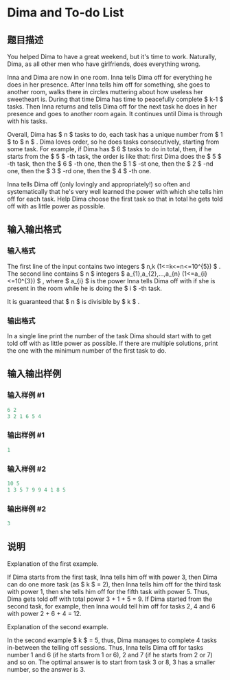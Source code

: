 # Dima and To-do List

## 题目描述

You helped Dima to have a great weekend, but it's time to work. Naturally, Dima, as all other men who have girlfriends, does everything wrong.

Inna and Dima are now in one room. Inna tells Dima off for everything he does in her presence. After Inna tells him off for something, she goes to another room, walks there in circles muttering about how useless her sweetheart is. During that time Dima has time to peacefully complete $ k-1 $ tasks. Then Inna returns and tells Dima off for the next task he does in her presence and goes to another room again. It continues until Dima is through with his tasks.

Overall, Dima has $ n $ tasks to do, each task has a unique number from $ 1 $ to $ n $ . Dima loves order, so he does tasks consecutively, starting from some task. For example, if Dima has $ 6 $ tasks to do in total, then, if he starts from the $ 5 $ -th task, the order is like that: first Dima does the $ 5 $ -th task, then the $ 6 $ -th one, then the $ 1 $ -st one, then the $ 2 $ -nd one, then the $ 3 $ -rd one, then the $ 4 $ -th one.

Inna tells Dima off (only lovingly and appropriately!) so often and systematically that he's very well learned the power with which she tells him off for each task. Help Dima choose the first task so that in total he gets told off with as little power as possible.

## 输入输出格式

### 输入格式

The first line of the input contains two integers $ n,k (1<=k<=n<=10^{5}) $ . The second line contains $ n $ integers $ a_{1},a_{2},...,a_{n} (1<=a_{i}<=10^{3}) $ , where $ a_{i} $ is the power Inna tells Dima off with if she is present in the room while he is doing the $ i $ -th task.

It is guaranteed that $ n $ is divisible by $ k $ .

### 输出格式

In a single line print the number of the task Dima should start with to get told off with as little power as possible. If there are multiple solutions, print the one with the minimum number of the first task to do.

## 输入输出样例

### 输入样例 #1

```cpp
6 2
3 2 1 6 5 4

```
### 输出样例 #1

```cpp
1

```
### 输入样例 #2

```cpp
10 5
1 3 5 7 9 9 4 1 8 5

```
### 输出样例 #2

```cpp
3

```
## 说明

Explanation of the first example.

If Dima starts from the first task, Inna tells him off with power 3, then Dima can do one more task (as $ k $ = 2), then Inna tells him off for the third task with power 1, then she tells him off for the fifth task with power 5. Thus, Dima gets told off with total power 3 + 1 + 5 = 9. If Dima started from the second task, for example, then Inna would tell him off for tasks 2, 4 and 6 with power 2 + 6 + 4 = 12.

Explanation of the second example.

In the second example $ k $ = 5, thus, Dima manages to complete 4 tasks in-between the telling off sessions. Thus, Inna tells Dima off for tasks number 1 and 6 (if he starts from 1 or 6), 2 and 7 (if he starts from 2 or 7) and so on. The optimal answer is to start from task 3 or 8, 3 has a smaller number, so the answer is 3.

